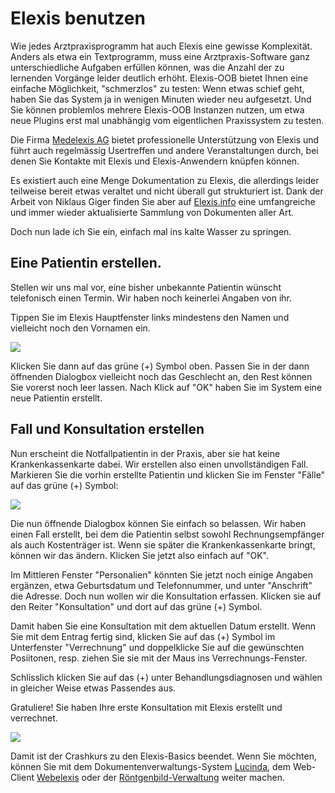 # Elexis benutzen

Wie jedes Arztpraxisprogramm hat auch Elexis eine gewisse Komplexität. Anders als etwa ein Textprogramm, muss eine Arztpraxis-Software ganz unterschiedliche Aufgaben erfüllen können, was die Anzahl der zu lernenden Vorgänge leider deutlich erhöht. Elexis-OOB bietet Ihnen eine einfache Möglichkeit, "schmerzlos" zu testen: Wenn etwas schief geht, haben Sie das System ja in wenigen Minuten wieder neu aufgesetzt. Und Sie können problemlos mehrere Elexis-OOB Instanzen nutzen, um etwa neue Plugins erst mal unabhängig vom eigentlichen Praxissystem zu testen.

Die Firma [Medelexis AG](https://www.medelexis.ch) bietet professionelle Unterstützung von Elexis und führt auch regelmässig Usertreffen und andere Veranstaltungen durch, bei denen Sie Kontakte mit Elexis und Elexis-Anwendern knüpfen können.

Es existiert auch eine Menge Dokumentation zu Elexis, die allerdings leider teilweise bereit etwas veraltet und nicht überall gut strukturiert ist. Dank der Arbeit von Niklaus Giger finden Sie aber auf [Elexis.info](http://www.elexis.info) eine umfangreiche und immer wieder aktualisierte Sammlung von Dokumenten aller Art.

Doch nun lade ich Sie ein, einfach mal ins kalte Wasser zu springen.

## Eine Patientin erstellen.

Stellen wir uns mal vor, eine bisher unbekannte Patientin wünscht telefonisch einen Termin. Wir haben noch keinerlei Angaben von ihr.

Tippen Sie im Elexis Hauptfenster links mindestens den Namen und vielleicht noch den Vornamen ein.

![](/images/elx_use_01.png)

Klicken Sie dann auf das grüne (+) Symbol oben. Passen Sie in der dann öffnenden Dialogbox vielleicht noch das Geschlecht an, den Rest können Sie vorerst noch leer lassen. Nach Klick auf "OK" haben Sie im System eine neue Patientin erstellt.

## Fall und Konsultation erstellen

Nun erscheint die Notfallpatientin in der Praxis, aber sie hat keine Krankenkassenkarte dabei. Wir erstellen also einen unvollständigen Fall. Markieren Sie die vorhin erstellte Patientin und klicken Sie im Fenster "Fälle" auf das grüne (+) Symbol:

![](/images/elx_use_02.png)

Die nun öffnende Dialogbox können Sie einfach so belassen. Wir haben einen Fall erstellt, bei dem die Patientin selbst sowohl Rechnungsempfänger als auch Kostenträger ist. Wenn sie später die Krankenkassenkarte bringt, können wir das ändern. Klicken Sie jetzt also einfach auf "OK".

Im Mittleren Fenster "Personalien" könnten Sie jetzt noch einige Angaben ergänzen, etwa Geburtsdatum und Telefonnummer, und unter "Anschrift" die Adresse. Doch nun wollen wir die Konsultation erfassen. Klicken sie auf den Reiter "Konsultation" und dort auf das grüne (+) Symbol.

Damit haben Sie eine Konsultation mit dem aktuellen Datum erstellt. Wenn Sie mit dem Entrag fertig sind, klicken Sie auf das (+) Symbol im Unterfenster "Verrechnung" und doppelklicke Sie auf die gewünschten Posiitonen, resp. ziehen Sie sie mit der Maus ins Verrechnungs-Fenster.

Schlisslich klicken Sie auf das (+) unter Behandlungsdiagnosen und wählen in gleicher Weise etwas Passendes aus.

Gratuliere! Sie haben Ihre erste Konsultation mit Elexis erstellt und verrechnet.

![](/images/elx_use_04.png)

Damit ist der Crashkurs zu den Elexis-Basics beendet. Wenn Sie möchten, können Sie mit dem Dokumentenverwaltungs-System [Lucinda](lucinda.md), dem Web-Client [Webelexis](webelexis.md) oder der [Röntgenbild-Verwaltung](pacs.md) weiter machen.
